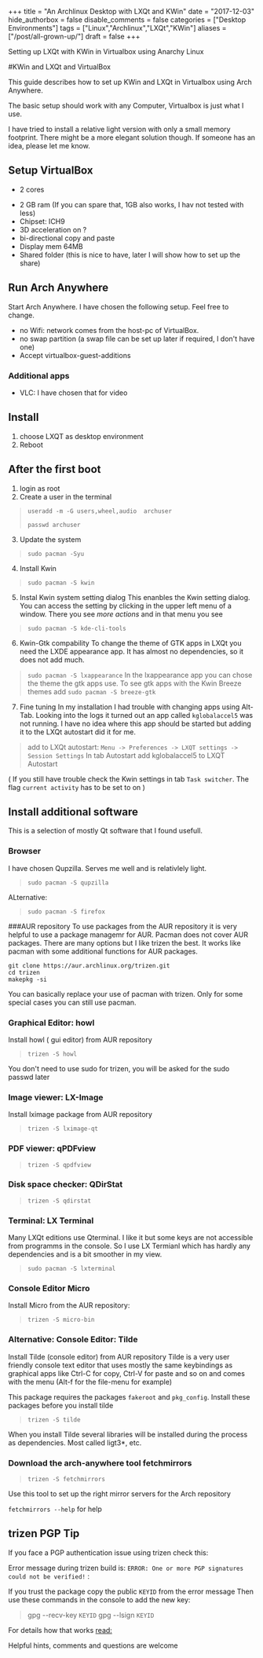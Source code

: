 +++
title = "An Archlinux Desktop with LXQt and KWin"
date = "2017-12-03"
hide_authorbox = false
disable_comments = false
categories = ["Desktop Environments"]
tags = ["Linux","Archlinux","LXQt","KWin"]
aliases = ["/post/all-grown-up/"]
draft = false
+++


Setting up LXQt with KWin in Virtualbox using Anarchy Linux

<!--more-->


#KWin and LXQt and VirtualBox

This guide describes how to set up KWin and LXQt in Virtualbox using Arch Anywhere.

The basic setup should work with any Computer, Virtualbox is just what I use.

I have tried to install a relative light version with only a small memory footprint. There might be a more elegant solution though. If someone has an idea, please let me know.

## Setup VirtualBox
-  2 cores
* 2 GB ram (If you can spare that, 1GB also works, I hav not tested with less)
* Chipset: ICH9
* 3D acceleration on ?
* bi-directional copy and paste
* Display mem 64MB
* Shared folder (this is nice to have, later I will show how to set up the share)

## Run Arch Anywhere

Start Arch Anywhere. I have chosen the following setup. Feel free to change.

* no Wifi: network comes from the host-pc of VirtualBox.
* no swap partition (a swap file can be set up later if required, I don't have one)
* Accept virtualbox-guest-additions

### Additional apps
* VLC: I have chosen that for video

## Install
1. choose LXQT as desktop environment
2. Reboot

## After the first boot
1. login as root
2. Create a user  in the terminal
> `useradd -m -G users,wheel,audio  archuser`
>
>`passwd archuser`

3.  Update the system
> `sudo pacman -Syu`

4. Install Kwin
> `sudo pacman -S kwin`

5. Instal Kwin system setting dialog
This enanbles the Kwin setting dialog. You can access the setting by clicking in the upper left menu of a window. There you see *more actions* and in that menu you see
> `sudo pacman -S kde-cli-tools`

6. Kwin-Gtk compability
To change the theme of GTK apps in LXQt you need the LXDE appearance app. It has almost no dependencies, so it does not add much.
> `sudo pacman -S lxappearance`
In the lxappearance app you can chose the theme the gtk apps use.
To see gtk apps with the Kwin Breeze themes add
> `sudo pacman -S breeze-gtk`

7.  Fine tuning
In my installation I had trouble with changing apps using Alt-Tab. Looking into the logs it turned out an app called `kglobalaccel5` was not running. I have no idea where this app should be started but adding it to the LXQt autostart did it for me.
> add to LXQt autostart:
`Menu -> Preferences -> LXQT settings -> Session Settings`
> In tab Autostart add kglobalaccel5 to LXQT Autostart

 ( If you still have trouble check the  Kwin settings in tab `Task switcher`.  The flag `current activity` has to be set to on )


## Install additional software

This is a selection of mostly Qt software that I found usefull.

### Browser
I have chosen Qupzilla. Serves me well and is relativlely light.
> `sudo pacman -S qupzilla`

ALternative:
> `sudo pacman -S firefox`

###AUR repository
To use packages from the AUR repository it is very helpful to use a package managemr for AUR. Pacman does not cover AUR packages. There are many options but I like trizen the best. It works like pacman with some additional functions for AUR packages.

```
git clone https://aur.archlinux.org/trizen.git
cd trizen
makepkg -si
```

You can basically replace your use of pacman with trizen. Only for some special cases you can still use pacman.

### Graphical Editor: howl
Install howl ( gui editor) from AUR repository
> `trizen -S howl`

You don't need to use sudo for trizen, you will be asked for the sudo passwd later

### Image viewer: LX-Image
Install lximage package from AUR repository
> `trizen -S lximage-qt`

### PDF viewer: qPDFview
> `trizen -S qpdfview`


### Disk space checker: QDirStat
> `trizen -S qdirstat`

### Terminal: LX Terminal
Many LXQt editions use Qterminal. I like it but some keys are not accessible from programms in the console. So I use LX Termianl which has hardly any dependencies and is a bit smoother in my view.

> `sudo pacman -S lxterminal`

### Console Editor Micro
Install Micro from the AUR repository:

> `trizen -S micro-bin`

### Alternative: Console Editor: Tilde
Install Tilde (console editor)  from AUR repository
Tilde is a very user friendly console text editor that uses mostly the same keybindings as graphical apps like Ctrl-C for copy, Ctrl-V for paste and so on and comes with the menu (Alt-f for the file-menu for example)

This package requires the packages `fakeroot` and  `pkg_config`.  Install these packages before you install tilde

> `trizen -S tilde`

When you install Tilde several libraries will be installed during the process as dependencies. Most called ligt3*, etc.

### Download the arch-anywhere tool fetchmirrors

> `trizen -S fetchmirrors`

Use this tool to set up the right mirror servers for the Arch repository

`fetchmirrors --help` for help

## trizen PGP Tip

If you face a PGP authentication issue using trizen check this:

Error message during trizen build is:
`ERROR: One or more PGP signatures could not be verified!`
:

If you trust the package copy the public `KEYID` from the error message
Then use these commands in the console to add the new key:


> gpg --recv-key `KEYID`
> gpg --lsign `KEYID`


For details how that works [read:](http://allanmcrae.com/2015/01/two-pgp-keyrings-for-package-management-in-arch-linux/)

Helpful hints, comments and questions are welcome
